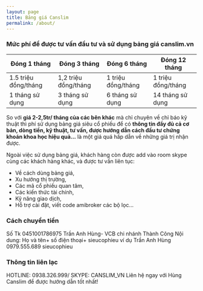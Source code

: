 ```yaml
---
layout: page
title: Bảng giá Canslim
permalink: /about/
---
```


### Mức phí để được tư vấn đầu tư và sử dụng bảng giá canslim.vn

| Đóng 1 tháng | Đóng 3 tháng | Đóng 6 tháng | Đóng 12 tháng |
|---|---|---|---|
| 1.5 triệu đồng/tháng | 1,2 triệu đồng/tháng | 1 triệu đồng/tháng | 1 triệu đồng/tháng |
| 1 tháng sử dụng | 3 tháng sử dụng | 6 tháng sử dụng | 14 tháng sử dụng |

So với **giá 2-2,5tr/ tháng của các bên khác** mà chỉ chuyên về chỉ báo kỹ thuật thì phí sử dụng bảng giá siêu cổ phiếu để có **thông tin đầy đủ cả cơ bản, dòng tiền, kỹ thuật, tư vấn, được hướng dẫn cách đầu tư chứng khoán khoa học hiệu quả...** là một giá quá hấp dẫn về những giá trị nhận được.

Ngoài việc sử dụng bảng giá, khách hàng còn được add vào room skype cùng các khách hàng khác, và được tư vấn liên tục:
- Về cách dùng bảng giá,
- Xu hướng thị trường,
- Các mã cổ phiếu quan tâm,
- Các kiến thức tài chính,
- Kỹ năng giao dịch,
- Hỗ trợ cài đặt, viết code amibroker các bộ lọc…

### Cách chuyển tiền
Số Tk 0451001786975 Trần Anh Hùng- VCB chi nhánh Thành Công
Nội dung: Họ và tên+ số điện thoại+ sieucophieu
ví dụ Trần Anh Hùng 0979.555.689  sieucophieu

### Thông tin liên lạc
HOTLINE: 0938.326.999/ SKYPE: CANSLIM_VN
Liên hệ ngay với Hùng Canslim để được hướng dẫn tốt nhất!
